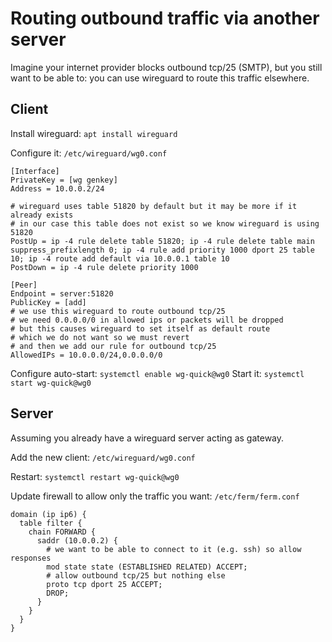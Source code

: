 # Routing outbound traffic via another server

Imagine your internet provider blocks outbound tcp/25 (SMTP), but you still
want to be able to: you can use wireguard to route this traffic elsewhere.

## Client

Install wireguard: `apt install wireguard`

Configure it: `/etc/wireguard/wg0.conf`

```
[Interface]
PrivateKey = [wg genkey]
Address = 10.0.0.2/24

# wireguard uses table 51820 by default but it may be more if it already exists
# in our case this table does not exist so we know wireguard is using 51820
PostUp = ip -4 rule delete table 51820; ip -4 rule delete table main suppress_prefixlength 0; ip -4 rule add priority 1000 dport 25 table 10; ip -4 route add default via 10.0.0.1 table 10
PostDown = ip -4 rule delete priority 1000

[Peer]
Endpoint = server:51820
PublicKey = [add]
# we use this wireguard to route outbound tcp/25
# we need 0.0.0.0/0 in allowed ips or packets will be dropped
# but this causes wireguard to set itself as default route
# which we do not want so we must revert
# and then we add our rule for outbound tcp/25
AllowedIPs = 10.0.0.0/24,0.0.0.0/0
```

Configure auto-start: `systemctl enable wg-quick@wg0`
Start it: `systemctl start wg-quick@wg0`

## Server

Assuming you already have a wireguard server acting as gateway.

Add the new client: `/etc/wireguard/wg0.conf`

Restart: `systemctl restart wg-quick@wg0`

Update firewall to allow only the traffic you want: `/etc/ferm/ferm.conf`

```
domain (ip ip6) {
  table filter {
    chain FORWARD {
      saddr (10.0.0.2) {
        # we want to be able to connect to it (e.g. ssh) so allow responses
        mod state state (ESTABLISHED RELATED) ACCEPT;
        # allow outbound tcp/25 but nothing else
        proto tcp dport 25 ACCEPT;
        DROP;
      }
    }
  }
}
```
